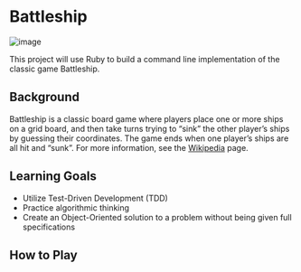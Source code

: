 # Battleship

![image](https://github.com/Pocketzs/battleship2023/assets/110859604/a372521a-4f78-4ddf-bc42-ee9d5bd8af0c)


This project will use Ruby to build a command line implementation of the classic game Battleship.
   
## Background
Battleship is a classic board game where players place one or more ships on a grid board, and then take turns trying to “sink” the other player’s ships by guessing their coordinates. The game ends when one player’s ships are all hit and “sunk”. For more information, see the [Wikipedia](https://en.wikipedia.org/wiki/Battleship_(game)) page.

## Learning Goals
- Utilize Test-Driven Development (TDD)
- Practice algorithmic thinking
- Create an Object-Oriented solution to a problem without being given full specifications

## How to Play
